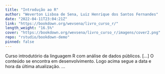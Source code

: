```yaml
---
title: "Introdução ao R"
author: "Weverton Lisboa de Sena, Luiz Henrique dos Santos Fernandes"
date: "2022-04-11T23:04:21Z"
link: "https://bookdown.org/wevsena/livro_curso_r/"
length_weight: "16.5%"
cover: "https://bookdown.org/wevsena/livro_curso_r/imagens/cover2.png"
repo: "rstudio/bookdown-demo"
pinned: false
---
```


Curso introdutório da linguagem R com análise de dados públicos. [...] O conteúdo se encontra em desenvolvimento. Logo acima segue a data e hora da última atualização.  ...
